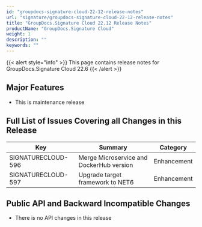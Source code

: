 ```yaml
---
id: "groupdocs-signature-cloud-22-12-release-notes"
url: "signature/groupdocs-signature-cloud-22-12-release-notes"
title: "GroupDocs.Signature Cloud 22.12 Release Notes"
productName: "GroupDocs.Signature Cloud"
weight: 1
description: ""
keywords: ""
---
```


{{< alert style="info" >}}
This page contains release notes for GroupDocs.Signature Cloud 22.6
{{< /alert >}}

## Major Features ##

* This is maintenance release

## Full List of Issues Covering all Changes in this Release ##

|Key|Summary|Category
|---|---|---
|SIGNATURECLOUD-596|Merge Microservice and DockerHub version|Enhancement
|SIGNATURECLOUD-597|Upgrade target framework to NET6|Enhancement

## Public API and Backward Incompatible Changes ##

* There is no API changes in this release
